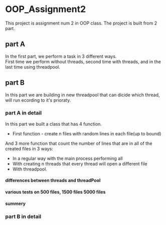 # OOP_Assignment2

This project is assignment num 2 in OOP class. 
The project is built from 2 part. 
 
## part A 
In the first part, we perform a task in 3 different ways.  
First time we perform without threads, second time with threads, and in the last time using threadpool. 

## part B 

In this part we are building in new threadpool that can dicide which thread, 
will run ecording to it's prioraty. 


### part A in detail

In this part we built a class that has 4 function. 
* First function - create n files with random lines in each file(up to bound)

And 3 more function that count the number of lines that are in all of the created files in 3 ways: 
* In a regular way with the main process performing all
* With creating n threads that every thread will open a different file
* With threadpool. 

#### differences between threads and threadPool

#### various tests on 500 files, 1500 files 5000 files 

#### summery




### part B in detail 
